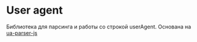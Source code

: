 # User agent

Библиотека для парсинга и работы со строкой userAgent. Основана на [ua-parser-js](https://github.com/faisalman/ua-parser-js)
